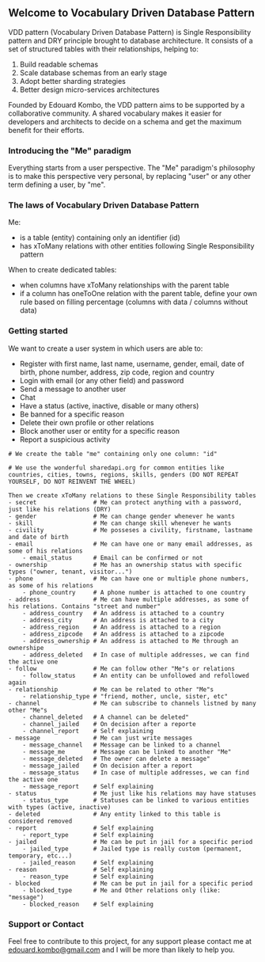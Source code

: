 ## Welcome to Vocabulary Driven Database Pattern

VDD pattern (Vocabulary Driven Database Pattern) is Single Responsibility pattern and DRY principle brought to database architecture. It consists of a set of structured tables with their relationships, helping to:
1. Build readable schemas
2. Scale database schemas from an early stage
3. Adopt better sharding strategies
4. Better design micro-services architectures

Founded by Edouard Kombo, the VDD pattern aims to be supported by a collaborative community. A shared vocabulary makes it easier for developers and architects to decide on a schema and get the maximum benefit for their efforts.


### Introducing the "Me" paradigm

Everything starts from a user perspective. The "Me" paradigm's philosophy is to make this perspective very personal, by replacing "user" or any other term defining a user,  by "me".


### The laws of Vocabulary Driven Database Pattern

Me:
- is a table (entity) containing only an identifier (id)
- has xToMany relations with other entities following Single Responsibility pattern

When to create dedicated tables:
- when columns have xToMany relationships with the parent table
- if a column has oneToOne relation with the parent table, define your own rule based on filling percentage (columns with data / columns without data)


### Getting started

We want to create a user system in which users are able to:
- Register with first name, last name, username, gender, email, date of birth, phone number, address, zip code, region and country
- Login with email (or any other field) and password
- Send a message to another user
- Chat
- Have a status (active, inactive, disable or many others)
- Be banned for a specific reason
- Delete their own profile or other relations
- Block another user or entity for a specific reason
- Report a suspicious activity

```
# We create the table "me" containing only one column: "id"

# We use the wonderful sharedapi.org for common entities like countries, cities, towns, regions, skills, genders (DO NOT REPEAT YOURSELF, DO NOT REINVENT THE WHEEL)

Then we create xToMany relations to these Single Responsibility tables
- secret                # Me can protect anything with a password, just like his relations (DRY)
- gender                # Me can change gender whenever he wants
- skill                 # Me can change skill whenever he wants
- civility              # Me posseses a civility, firstname, lastname and date of birth
- email                 # Me can have one or many email addresses, as some of his relations
    - email_status      # Email can be confirmed or not
- ownership             # Me has an ownership status with specific types ("owner, tenant, visitor...")
- phone                 # Me can have one or multiple phone numbers, as some of his relations
    - phone_country     # A phone number is attached to one country
- address               # Me can have multiple addresses, as some of his relations. Contains "street and number"
    - address_country   # An address is attached to a country
    - address_city      # An address is attached to a city
    - address_region    # An address is attached to a region    
    - address_zipcode   # An address is attached to a zipcode
    - address_ownership # An address is attached to Me through an ownershipe
    - address_deleted   # In case of multiple addresses, we can find the active one
- follow                # Me can follow other "Me"s or relations
    - follow_status     # An entity can be unfollowed and refollowed again
- relationship          # Me can be related to other "Me"s
    - relationship_type # "friend, mother, uncle, sister, etc"
- channel               # Me can subscribe to channels listned by many other "Me"s
    - channel_deleted   # A channel can be deleted"
    - channel_jailed    # On decision after a reporte
    - channel_report    # Self explaining
- message               # Me can just write messages
    - message_channel   # Message can be linked to a channel
    - message_me        # Message can be linked to another "Me"
    - message_deleted   # The owner can delete a message"
    - message_jailed    # On decision after a report
    - message_status    # In case of multiple addresses, we can find the active one
    - message_report    # Self explaining
- status                # Me just like his relations may have statuses
    - status_type       # Statuses can be linked to various entities with types (active, inactive)  
- deleted               # Any entity linked to this table is considered removed
- report                # Self explaining
    - report_type       # Self explaining
- jailed                # Me can be put in jail for a specific period
    - jailed_type       # Jailed type is really custom (permanent, temporary, etc...)
    - jailed_reason     # Self explaining
- reason                # Self explaining
    - reason_type       # Self explaining
- blocked               # Me can be put in jail for a specific period
    - blocked_type      # Me and Other relations only (like: "message")
    - blocked_reason    # Self explaining      
```


### Support or Contact

Feel free to contribute to this project, for any support please contact me at edouard.kombo@gmail.com and I will be more than likely to help you.
